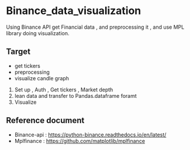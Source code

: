 # Binance_data_visualization
Using Binance API get Financial data , and  preprocessing it , and use MPL library doing visualization.
## Target
- get tickers
- preprocessing
- visualize candle graph
1. Set up , Auth , Get tickers , Market depth
2. lean data and transfer to Pandas.dataframe foramt 
3. Visualize

## Reference document
- Binance-api : https://python-binance.readthedocs.io/en/latest/
- Mplfinance : https://github.com/matplotlib/mplfinance
